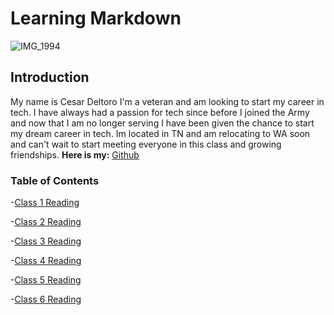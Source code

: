 # Learning Markdown

![IMG_1994](https://user-images.githubusercontent.com/94384875/141853137-d91e9dd0-10d5-4a77-8874-bf71ca260ce9.JPG)

## Introduction

My name is Cesar Deltoro I'm a veteran and am looking to start my career in tech. I have always had a passion for tech since before I joined the Army and now that I am no longer serving I have been given the chance to start my dream career in tech. Im located in TN and am relocating to WA soon and can't wait to start meeting everyone in this class and growing friendships.
**Here is my:**  [Github](https://github.com/cesardeltoroc)

### Table of Contents

-[Class 1 Reading](class1.md)

-[Class 2 Reading](class2.md)

-[Class 3 Reading](class3.md)

-[Class 4 Reading](class4.md)

-[Class 5 Reading](class5.md)

-[Class 6 Reading](class6.md)

